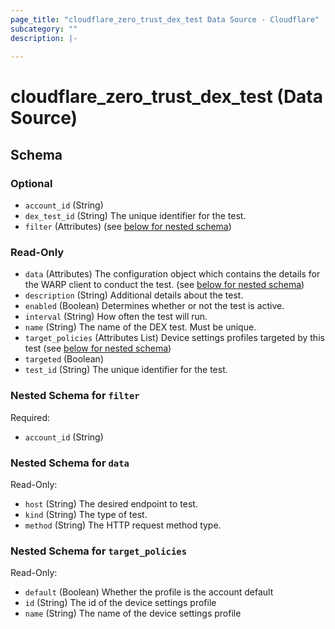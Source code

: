 ```yaml
---
page_title: "cloudflare_zero_trust_dex_test Data Source - Cloudflare"
subcategory: ""
description: |-
  
---
```


# cloudflare_zero_trust_dex_test (Data Source)




<!-- schema generated by tfplugindocs -->
## Schema

### Optional

- `account_id` (String)
- `dex_test_id` (String) The unique identifier for the test.
- `filter` (Attributes) (see [below for nested schema](#nestedatt--filter))

### Read-Only

- `data` (Attributes) The configuration object which contains the details for the WARP client to conduct the test. (see [below for nested schema](#nestedatt--data))
- `description` (String) Additional details about the test.
- `enabled` (Boolean) Determines whether or not the test is active.
- `interval` (String) How often the test will run.
- `name` (String) The name of the DEX test. Must be unique.
- `target_policies` (Attributes List) Device settings profiles targeted by this test (see [below for nested schema](#nestedatt--target_policies))
- `targeted` (Boolean)
- `test_id` (String) The unique identifier for the test.

<a id="nestedatt--filter"></a>
### Nested Schema for `filter`

Required:

- `account_id` (String)


<a id="nestedatt--data"></a>
### Nested Schema for `data`

Read-Only:

- `host` (String) The desired endpoint to test.
- `kind` (String) The type of test.
- `method` (String) The HTTP request method type.


<a id="nestedatt--target_policies"></a>
### Nested Schema for `target_policies`

Read-Only:

- `default` (Boolean) Whether the profile is the account default
- `id` (String) The id of the device settings profile
- `name` (String) The name of the device settings profile


